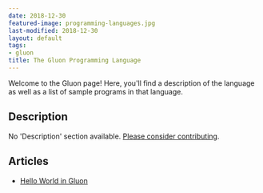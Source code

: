 ```yaml
---
date: 2018-12-30
featured-image: programming-languages.jpg
last-modified: 2018-12-30
layout: default
tags:
- gluon
title: The Gluon Programming Language
---
```


Welcome to the Gluon page! Here, you'll find a description of the language as well as a list of sample programs in that language.

## Description

No 'Description' section available. [Please consider contributing](https://github.com/TheRenegadeCoder/sample-programs-website).

## Articles

- [Hello World in Gluon](https://sampleprograms.io/projects/hello-world/gluon)